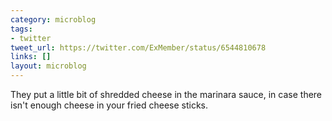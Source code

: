 ```yaml
---
category: microblog
tags:
- twitter
tweet_url: https://twitter.com/ExMember/status/6544810678
links: []
layout: microblog
---
```

They put a little bit of shredded cheese in the marinara sauce, in case there isn't enough cheese in your fried cheese sticks.
